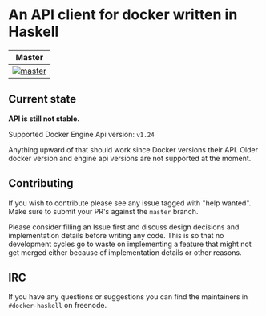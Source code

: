 # An API client for docker written in Haskell

| Master |
| -------|
| [![master](https://travis-ci.org/denibertovic/docker-hs.svg?branch=master)](https://travis-ci.org/denibertovic/docker-hs) |


## Current state

**API is still not stable.**

Supported Docker Engine Api version: `v1.24`

Anything upward of that should work since Docker versions their API.
Older docker version and engine api versions are not supported at the moment.

## Contributing

If you wish to contribute please see any issue tagged with "help wanted".
Make sure to submit your PR's against the `master` branch.

Please consider filling an Issue first and discuss design decisions and implementation details before
writing any code. This is so that no development cycles go to waste on implementing a feature that
might not get merged either because of implementation details or other reasons.


## IRC

If you have any questions or suggestions you can find the maintainers in `#docker-haskell`
on freenode.

